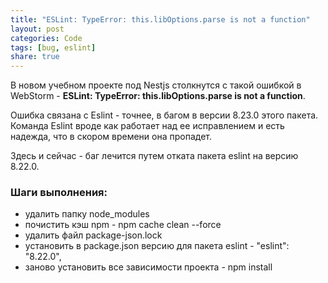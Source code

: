```yaml
---
title: "ESLint: TypeError: this.libOptions.parse is not a function"
layout: post
categories: Code
tags: [bug, eslint]
share: true
---
```


В новом учебном проекте под Nestjs столкнутся с такой ошибкой в WebStorm - **ESLint: TypeError: this.libOptions.parse is not a function**.

Ошибка связана с Eslint - точнее, в багом в версии 8.23.0 этого пакета. Команда Eslint вроде как работает над ее исправлением и есть надежда, что в скором времени она пропадет.

Здесь и сейчас - баг лечится путем отката пакета eslint на версию 8.22.0.

### Шаги выполнения:

- удалить папку node_modules
- почистить кэш npm - npm cache clean --force
- удалить файл package-json.lock
- установить в package.json версию для пакета eslint - "eslint": "8.22.0",
- заново установить все зависимости проекта - npm install